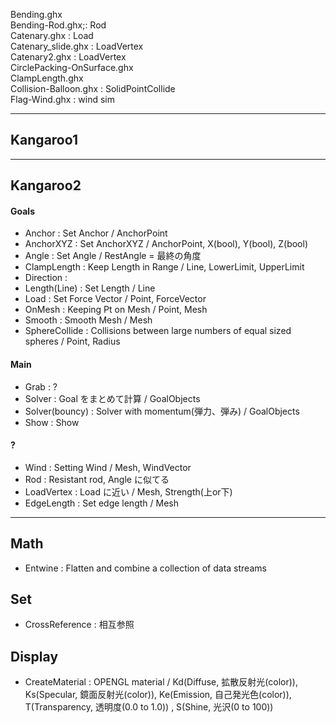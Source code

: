 Bending.ghx  
Bending-Rod.ghx;: Rod  
Catenary.ghx : Load  
Catenary_slide.ghx : LoadVertex  
Catenary2.ghx : LoadVertex  
CirclePacking-OnSurface.ghx  
ClampLength.ghx  
Collision-Balloon.ghx : SolidPointCollide  
Flag-Wind.ghx : wind sim  

---  

## Kangaroo1  


---  

## Kangaroo2  

#### Goals  
- Anchor : Set Anchor / AnchorPoint  
- AnchorXYZ : Set AnchorXYZ / AnchorPoint, X(bool), Y(bool), Z(bool)  
- Angle : Set Angle / RestAngle = 最終の角度  
- ClampLength : Keep Length in Range / Line, LowerLimit, UpperLimit  
- Direction :  
- Length(Line) : Set Length  / Line  
- Load : Set Force Vector / Point, ForceVector  
- OnMesh : Keeping Pt on Mesh / Point, Mesh  
- Smooth : Smooth Mesh / Mesh  
- SphereCollide : Collisions between large numbers of equal sized spheres / Point, Radius  


#### Main  
- Grab : ?  
- Solver : Goal をまとめて計算  / GoalObjects  
- Solver(bouncy) : Solver with momentum(弾力、弾み) / GoalObjects  
- Show : Show  

#### ?  
- Wind : Setting Wind / Mesh, WindVector  
- Rod : Resistant rod, Angle に似てる  
- LoadVertex : Load に近い / Mesh, Strength(上or下)  
- EdgeLength : Set edge length / Mesh  


---  

## Math  
- Entwine : Flatten and combine a collection of data streams  

## Set  
- CrossReference : 相互参照  

## Display  
- CreateMaterial : OPENGL material / Kd(Diffuse, 拡散反射光(color)), Ks(Specular, 鏡面反射光(color)), Ke(Emission, 自己発光色(color)), T(Transparency, 透明度(0.0 to 1.0)) , S(Shine, 光沢(0 to 100))  

